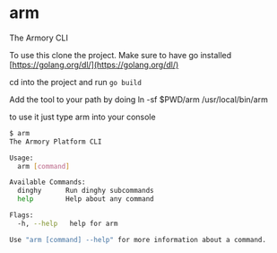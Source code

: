 # arm

The Armory CLI

To use this clone the project.
Make sure to have go installed [https://golang.org/dl/](https://golang.org/dl/)

cd into the project and run `go build`

Add the tool to your path by doing
ln -sf $PWD/arm /usr/local/bin/arm  

to use it just type arm into your console

```bash
$ arm
The Armory Platform CLI

Usage:
  arm [command]

Available Commands:
  dinghy      Run dinghy subcommands
  help        Help about any command

Flags:
  -h, --help   help for arm

Use "arm [command] --help" for more information about a command.
```

